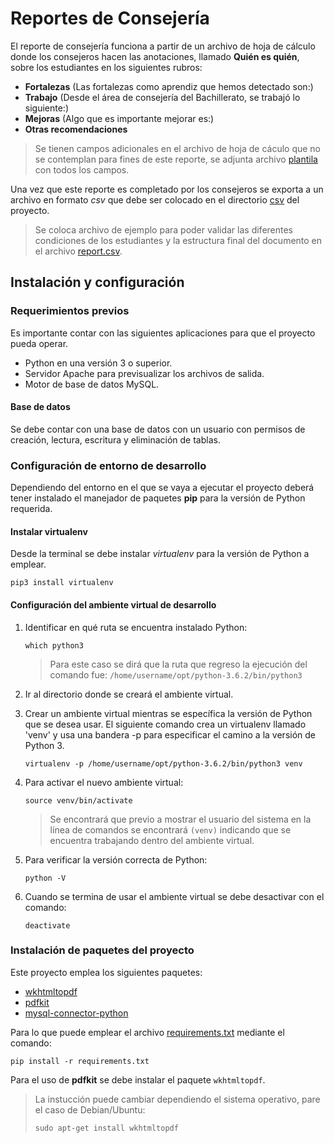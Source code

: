 # Reportes de Consejería

El reporte de consejería funciona a partir de un archivo de hoja de cálculo donde los consejeros hacen las anotaciones, llamado **Quién es quién**, sobre los estudiantes en los siguientes rubros:
- **Fortalezas** (Las fortalezas como aprendiz que hemos detectado son:)
- **Trabajo** (Desde el área de consejería del Bachillerato, se trabajó lo siguiente:)
- **Mejoras** (Algo que es importante mejorar es:)
- **Otras recomendaciones**

> Se tienen campos adicionales en el archivo de hoja de cáculo que no se contemplan para fines de este reporte, se adjunta archivo [plantila](./resources/template.xlsx) con todos los campos.

Una vez que este reporte es completado por los consejeros se exporta a un archivo en formato _csv_ que debe ser colocado en el directorio [csv](./csv/) del proyecto.

> Se coloca archivo de ejemplo para poder validar las diferentes condiciones de los estudiantes y la estructura final del documento en el archivo [report.csv](./csv/report.csv).

## Instalación y configuración

### Requerimientos previos

Es importante contar con las siguientes aplicaciones para que el proyecto pueda operar.

- Python en una versión 3 o superior.
- Servidor Apache para previsualizar los archivos de salida.
- Motor de base de datos MySQL.

#### Base de datos

Se debe contar con una base de datos con un usuario con permisos de creación, lectura, escritura y eliminación de tablas.

### Configuración de entorno de desarrollo

Dependiendo del entorno en el que se vaya a ejecutar el proyecto deberá tener instalado el manejador de paquetes **pip** para la versión de Python requerida.

#### Instalar virtualenv

Desde la terminal se debe instalar _virtualenv_ para la versión de Python a emplear.

`pip3 install virtualenv`

#### Configuración del ambiente virtual de desarrollo

1. Identificar en qué ruta se encuentra instalado Python:

    `which python3`

    > Para este caso se dirá que la ruta que regreso la ejecución del comando fue: `/home/username/opt/python-3.6.2/bin/python3`

2. Ir al directorio donde se creará el ambiente virtual.

3. Crear un ambiente virtual mientras se específica la versión de Python que se desea usar. El siguiente comando crea un virtualenv llamado 'venv' y usa una bandera -p para especificar el camino a la versión de Python 3.

    `virtualenv -p /home/username/opt/python-3.6.2/bin/python3 venv`

4. Para activar el nuevo ambiente virtual:

    `source venv/bin/activate`

    > Se encontrará que previo a mostrar el usuario del sistema en la línea de comandos se encontrará `(venv)` indicando que se encuentra trabajando dentro del ambiente virtual.

5. Para verificar la versión correcta de Python:

    `python -V`

6. Cuando se termina de usar el ambiente virtual se debe desactivar con el comando:

    `deactivate`

### Instalación de paquetes del proyecto

Este proyecto emplea los siguientes paquetes:

- [wkhtmltopdf](https://wkhtmltopdf.org/)
- [pdfkit](https://pdfkit.org/)
- [mysql-connector-python](https://pypi.org/project/mysql-connector-python/)

Para lo que puede emplear el archivo [requirements.txt](./requirements.txt) mediante el comando:

`pip install -r requirements.txt`

Para el uso de **pdfkit** se debe instalar el paquete `wkhtmltopdf`.

> La instucción puede cambiar dependiendo el sistema operativo, pare el caso de Debian/Ubuntu:
>
> `sudo apt-get install wkhtmltopdf`